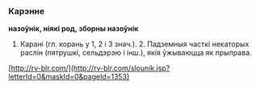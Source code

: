 ### Карэнне
**назоўнік, ніякі род, зборны назоўнік**

1. Карані (гл. корань у 1, 2 і 3 знач.). 2. Падземныя часткі некаторых раслін (пятрушкі, сельдэрэю і інш.), якія ўжываюцца як прыправа.

<a rel="author">[http://rv-blr.com/](http://rv-blr.com/slounik.jsp?letterId=0&maskId=0&pageId=1353)</a>
